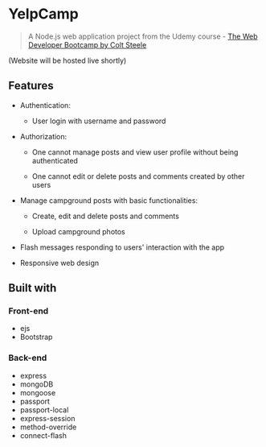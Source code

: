 # YelpCamp

> A Node.js web application project from the Udemy course - [The Web Developer Bootcamp by Colt Steele](https://www.udemy.com/the-web-developer-bootcamp/)

(Website will be hosted live shortly)

## Features

* Authentication:
  
  * User login with username and password

* Authorization:

  * One cannot manage posts and view user profile without being authenticated

  * One cannot edit or delete posts and comments created by other users

* Manage campground posts with basic functionalities:

  * Create, edit and delete posts and comments

  * Upload campground photos

* Flash messages responding to users' interaction with the app

* Responsive web design

## Built with

### Front-end

* ejs
* Bootstrap

### Back-end

* express
* mongoDB
* mongoose
* passport
* passport-local
* express-session
* method-override
* connect-flash
